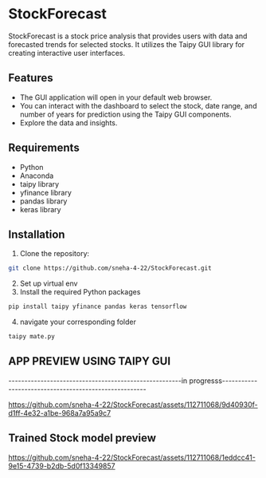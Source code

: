 # StockForecast

StockForecast is a stock price analysis  that provides users with  data and forecasted trends for selected stocks. It utilizes the Taipy GUI library for creating interactive user interfaces.

## Features

- The GUI application will open in your default web browser. 
- You can interact with the dashboard to select the stock, date range, and number of years for prediction using the Taipy GUI components.
- Explore the  data and insights.

## Requirements

- Python
- Anaconda
- taipy library
- yfinance library
- pandas library
- keras library

## Installation

1. Clone the repository:

```bash
git clone https://github.com/sneha-4-22/StockForecast.git
```

2. Set up virtual env
3. Install the required Python packages
```bash
pip install taipy yfinance pandas keras tensorflow

```
4. navigate your corresponding folder
```bash
taipy mate.py

```
## APP PREVIEW USING TAIPY GUI 
------------------------------------------------------in progresss------------------------------------------------------




https://github.com/sneha-4-22/StockForecast/assets/112711068/9d40930f-d1ff-4e32-a1be-968a7a95a9c7






## Trained Stock model preview 
https://github.com/sneha-4-22/StockForecast/assets/112711068/1eddcc41-9e15-4739-b2db-5d0f13349857

